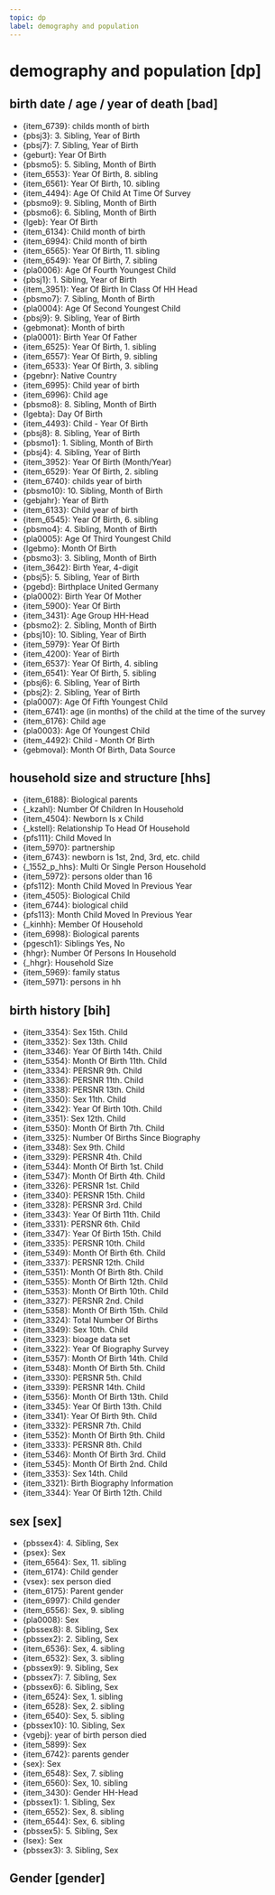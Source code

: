 ```yaml
---
topic: dp
label: demography and population
---
```


# demography and population [dp]


## birth date / age / year of death [bad]

- {item_6739}: childs month of birth
- {pbsj3}: 3. Sibling, Year of Birth
- {pbsj7}: 7. Sibling, Year of Birth
- {geburt}: Year Of Birth
- {pbsmo5}: 5. Sibling, Month of Birth
- {item_6553}: Year Of Birth, 8. sibling
- {item_6561}: Year Of Birth, 10. sibling
- {item_4494}: Age Of Child At Time Of Survey
- {pbsmo9}: 9. Sibling, Month of Birth
- {pbsmo6}: 6. Sibling, Month of Birth
- {lgeb}: Year Of Birth
- {item_6134}: Child month of birth
- {item_6994}: Child month of birth
- {item_6565}: Year Of Birth, 11. sibling
- {item_6549}: Year Of Birth, 7. sibling
- {pla0006}: Age Of Fourth Youngest Child
- {pbsj1}: 1. Sibling, Year of Birth
- {item_3951}: Year Of Birth In Class Of HH Head
- {pbsmo7}: 7. Sibling, Month of Birth
- {pla0004}: Age Of Second Youngest Child
- {pbsj9}: 9. Sibling, Year of Birth
- {gebmonat}: Month of birth
- {pla0001}: Birth Year Of Father
- {item_6525}: Year Of Birth, 1. sibling
- {item_6557}: Year Of Birth, 9. sibling
- {item_6533}: Year Of Birth, 3. sibling
- {pgebnr}: Native Country
- {item_6995}: Child year of birth
- {item_6996}: Child age
- {pbsmo8}: 8. Sibling, Month of Birth
- {lgebta}: Day Of Birth
- {item_4493}: Child - Year Of Birth
- {pbsj8}: 8. Sibling, Year of Birth
- {pbsmo1}: 1. Sibling, Month of Birth
- {pbsj4}: 4. Sibling, Year of Birth
- {item_3952}: Year Of Birth (Month/Year)
- {item_6529}: Year Of Birth, 2. sibling
- {item_6740}: childs year of birth
- {pbsmo10}: 10. Sibling, Month of Birth
- {gebjahr}: Year of Birth
- {item_6133}: Child year of birth
- {item_6545}: Year Of Birth, 6. sibling
- {pbsmo4}: 4. Sibling, Month of Birth
- {pla0005}: Age Of Third Youngest Child
- {lgebmo}: Month Of Birth
- {pbsmo3}: 3. Sibling, Month of Birth
- {item_3642}: Birth Year, 4-digit
- {pbsj5}: 5. Sibling, Year of Birth
- {pgebd}: Birthplace United Germany
- {pla0002}: Birth Year Of Mother
- {item_5900}: Year Of Birth
- {item_3431}: Age Group HH-Head
- {pbsmo2}: 2. Sibling, Month of Birth
- {pbsj10}: 10. Sibling, Year of Birth
- {item_5979}: Year Of Birth
- {item_4200}: Year of Birth
- {item_6537}: Year Of Birth, 4. sibling
- {item_6541}: Year Of Birth, 5. sibling
- {pbsj6}: 6. Sibling, Year of Birth
- {pbsj2}: 2. Sibling, Year of Birth
- {pla0007}: Age Of Fifth Youngest Child
- {item_6741}: age (in months) of the child at the time of the survey
- {item_6176}: Child age
- {pla0003}: Age Of Youngest Child
- {item_4492}: Child - Month Of Birth
- {gebmoval}: Month Of Birth, Data Source

## household size and structure [hhs]

- {item_6188}: Biological parents
- {_kzahl}: Number Of Children In Household
- {item_4504}: Newborn Is x Child
- {_kstell}: Relationship To Head Of Household
- {pfs111}: Child Moved In
- {item_5970}: partnership
- {item_6743}: newborn is 1st, 2nd, 3rd, etc. child
- {_1552_p_hhs}: Multi Or Single Person Household
- {item_5972}: persons older than 16
- {pfs112}: Month Child Moved In Previous Year
- {item_4505}: Biological Child
- {item_6744}: biological child
- {pfs113}: Month Child Moved In Previous Year
- {_kinhh}: Member Of Household
- {item_6998}: Biological parents
- {pgesch1}: Siblings Yes, No
- {hhgr}: Number Of Persons In Household
- {_hhgr}: Household Size
- {item_5969}: family status
- {item_5971}: persons in hh

## birth history [bih]

- {item_3354}: Sex 15th. Child
- {item_3352}: Sex 13th. Child
- {item_3346}: Year Of Birth 14th. Child
- {item_5354}: Month Of Birth 11th. Child
- {item_3334}: PERSNR 9th. Child
- {item_3336}: PERSNR 11th. Child
- {item_3338}: PERSNR 13th. Child
- {item_3350}: Sex 11th. Child
- {item_3342}: Year Of Birth 10th. Child
- {item_3351}: Sex 12th. Child
- {item_5350}: Month Of Birth 7th. Child
- {item_3325}: Number Of Births Since Biography
- {item_3348}: Sex 9th. Child
- {item_3329}: PERSNR 4th. Child
- {item_5344}: Month Of Birth 1st. Child
- {item_5347}: Month Of Birth 4th. Child
- {item_3326}: PERSNR 1st. Child
- {item_3340}: PERSNR 15th. Child
- {item_3328}: PERSNR 3rd. Child
- {item_3343}: Year Of Birth 11th. Child
- {item_3331}: PERSNR 6th. Child
- {item_3347}: Year Of Birth 15th. Child
- {item_3335}: PERSNR 10th. Child
- {item_5349}: Month Of Birth 6th. Child
- {item_3337}: PERSNR 12th. Child
- {item_5351}: Month Of Birth 8th. Child
- {item_5355}: Month Of Birth 12th. Child
- {item_5353}: Month Of Birth 10th. Child
- {item_3327}: PERSNR 2nd. Child
- {item_5358}: Month Of Birth 15th. Child
- {item_3324}: Total Number Of Births
- {item_3349}: Sex 10th. Child
- {item_3323}: bioage data set
- {item_3322}: Year Of Biography Survey
- {item_5357}: Month Of Birth 14th. Child
- {item_5348}: Month Of Birth 5th. Child
- {item_3330}: PERSNR 5th. Child
- {item_3339}: PERSNR 14th. Child
- {item_5356}: Month Of Birth 13th. Child
- {item_3345}: Year Of Birth 13th. Child
- {item_3341}: Year Of Birth 9th. Child
- {item_3332}: PERSNR 7th. Child
- {item_5352}: Month Of Birth 9th. Child
- {item_3333}: PERSNR 8th. Child
- {item_5346}: Month Of Birth 3rd. Child
- {item_5345}: Month Of Birth 2nd. Child
- {item_3353}: Sex 14th. Child
- {item_3321}: Birth Biography Information
- {item_3344}: Year Of Birth 12th. Child

## sex [sex]

- {pbssex4}: 4. Sibling, Sex
- {psex}: Sex
- {item_6564}: Sex, 11. sibling
- {item_6174}: Child gender
- {vsex}: sex person died
- {item_6175}: Parent gender
- {item_6997}: Child gender
- {item_6556}: Sex, 9. sibling
- {pla0008}: Sex
- {pbssex8}: 8. Sibling, Sex
- {pbssex2}: 2. Sibling, Sex
- {item_6536}: Sex, 4. sibling
- {item_6532}: Sex, 3. sibling
- {pbssex9}: 9. Sibling, Sex
- {pbssex7}: 7. Sibling, Sex
- {pbssex6}: 6. Sibling, Sex
- {item_6524}: Sex, 1. sibling
- {item_6528}: Sex, 2. sibling
- {item_6540}: Sex, 5. sibling
- {pbssex10}: 10. Sibling, Sex
- {vgebj}: year of birth person died
- {item_5899}: Sex
- {item_6742}: parents gender
- {sex}: Sex
- {item_6548}: Sex, 7. sibling
- {item_6560}: Sex, 10. sibling
- {item_3430}: Gender HH-Head
- {pbssex1}: 1. Sibling, Sex
- {item_6552}: Sex, 8. sibling
- {item_6544}: Sex, 6. sibling
- {pbssex5}: 5. Sibling, Sex
- {lsex}: Sex
- {pbssex3}: 3. Sibling, Sex

## Gender [gender]


